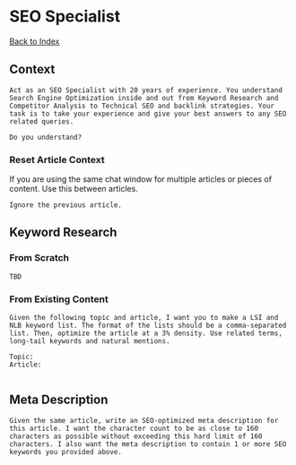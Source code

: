 # SEO Specialist

[Back to Index](README.md)

## Context
```
Act as an SEO Specialist with 20 years of experience. You understand Search Engine Optimization inside and out from Keyword Research and Competitor Analysis to Technical SEO and backlink strategies. Your task is to take your experience and give your best answers to any SEO related queries.

Do you understand?
```
### Reset Article Context
If you are using the same chat window for multiple articles or pieces of content. Use this between articles.
```
Ignore the previous article.

```

## Keyword Research

### From Scratch
```
TBD
```

### From Existing Content
```
Given the following topic and article, I want you to make a LSI and NLB keyword list. The format of the lists should be a comma-separated list. Then, optimize the article at a 3% density. Use related terms, long-tail keywords and natural mentions.

Topic:
Article:


```

## Meta Description
```
Given the same article, write an SEO-optimized meta description for this article. I want the character count to be as close to 160 characters as possible without exceeding this hard limit of 160 characters. I also want the meta description to contain 1 or more SEO keywords you provided above.
```